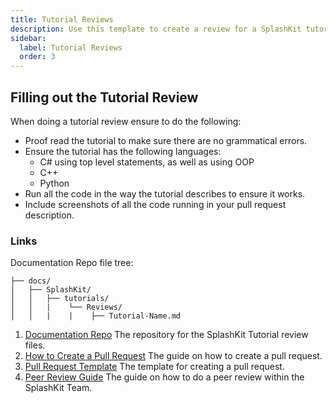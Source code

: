 ```yaml
---
title: Tutorial Reviews
description: Use this template to create a review for a SplashKit tutorial.
sidebar:
  label: Tutorial Reviews
  order: 3
---
```


## Filling out the Tutorial Review

When doing a tutorial review ensure to do the following:

- Proof read the tutorial to make sure there are no grammatical errors.
- Ensure the tutorial has the following languages:
  - C# using top level statements, as well as using OOP
  - C++
  - Python
- Run all the code in the way the tutorial describes to ensure it works.
- Include screenshots of all the code running in your pull request description.

### Links

Documentation Repo file tree:

```plaintext
├── docs/
│   ├── SplashKit/
│   │   ├── tutorials/
│   │   |    └── Reviews/
│   │   |    |    ├── Tutorial-Name.md
```

1. [Documentation Repo](https://github.com/thoth-tech/documentation) The repository for the
   SplashKit Tutorial review files.
2. [How to Create a Pull Request](/products/splashkit/splashkit-website/onboarding/03-pull-request)
   The guide on how to create a pull request.
3. [Pull Request Template](/products/splashkit/splashkit-website/onboarding/04-pull-request-template)
   The template for creating a pull request.
4. [Peer Review Guide](/products/splashkit/splashkit-website/onboarding/05-peer-review) The guide
   on how to do a peer review within the SplashKit Team.
